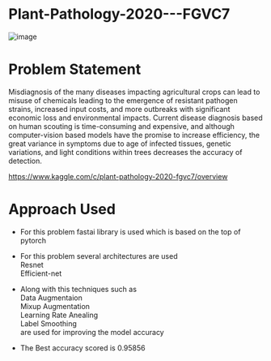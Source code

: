 # Plant-Pathology-2020---FGVC7

![image](https://user-images.githubusercontent.com/34689952/88936638-bca8c980-d2a0-11ea-97eb-728605390f0b.png)

# Problem Statement

Misdiagnosis of the many diseases impacting agricultural crops can lead to misuse of chemicals leading to the emergence of resistant pathogen strains, increased input costs, and more outbreaks with significant economic loss and environmental impacts. Current disease diagnosis based on human scouting is time-consuming and expensive, and although computer-vision based models have the promise to increase efficiency, the great variance in symptoms due to age of infected tissues, genetic variations, and light conditions within trees decreases the accuracy of detection. 

https://www.kaggle.com/c/plant-pathology-2020-fgvc7/overview </br>

# Approach Used

* For this problem fastai library is used which is based on the top of pytorch
* For this problem several architectures are used</br>
   Resnet</br>
   Efficient-net</br>
* Along with this techniques such as</br>
   Data Augmentaion</br>
   Mixup Augmentation</br>
   Learning Rate Anealing</br>
   Label Smoothing </br>
are used for improving the model accuracy</br>

* The Best accuracy scored is 0.95856
